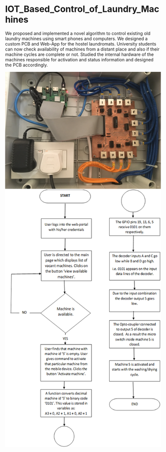 # IOT_Based_Control_of_Laundry_Machines
We proposed and implemented a novel algorithm to control existing old laundry machines using smart phones and computers. We designed a custom PCB and Web-App for the hostel laundromats. University students can now check availability of machines from a distant place and also if their machine cycles are complete or not. Studied the internal hardware of the machines responsible for activation and status information and designed the PCB accordingly.

![PCB](https://github.com/PatilVrush/IOT_Based_Control_of_Laundry_Machines/blob/master/image1.jpeg)
![flow](https://github.com/PatilVrush/IOT_Based_Control_of_Laundry_Machines/blob/master/flow.png)
